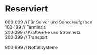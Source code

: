 # Reserviert
000-099 // Für Server und Sonderaufgaben\
100-199 // Terminals\
200-299 // Kraftwerke und Stromnetz\
300-399 // Transport\
\
900-999 // Notfallsysteme

